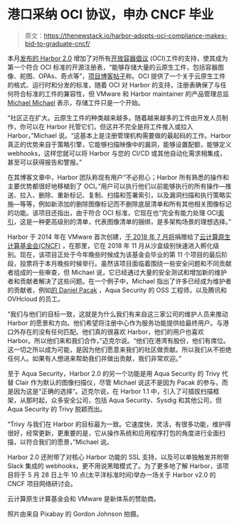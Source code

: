 # 港口采纳 OCI 协议，申办 CNCF 毕业

> 原文：<https://thenewstack.io/harbor-adopts-oci-compliance-makes-bid-to-graduate-cncf/>

本月[发布的 Harbor 2.0](https://goharbor.io/blog/harbor-2.0/) 增加了对所有[开放容器倡议](https://www.opencontainers.org/) (OCI)工件的支持，使其成为第一个符合 OCI 标准的开源注册表，“能够存储大量的云原生工件，包括容器图像、舵图、OPAs、奇点等”，[项目博客帖子](https://goharbor.io/blog/harbor-2.0/)称。OCI 提供了一个关于云原生工件的格式、运行时和分发的标准，随着 OCI 对 Harbor 的支持，注册表确保了与任何符合标准的工件的兼容性，但 VMware 和 Harbor maintainer 的产品管理总监 [Michael Michael](https://www.linkedin.com/in/mimichael/) 表示，存储工件只是一个开始。

“社区正在扩大。云原生工件的种类越来越多。随着越来越多的工件由开发人员制作，你可以在 Harbor 托管它们，但这并不完全是将工件推入或拉入 Harbor，”Michael 说。“这基本上是注册管理机构需要做的最起码的工作。Harbor 真正的优势来自于策略引擎，它能够扫描映像中的漏洞，能够设置配额，能够定义 webhooks，这样您就可以将 Harbor 与您的 CI/CD 或其他自动化需求相集成，甚至可以获得报告和警报。”

在其博客文章中，Harbor 团队称现有用户“不必担心；Harbor 所有熟悉的操作和主要优势都很好地移植到了 OCI。”用户可以执行他们以前能够执行的所有操作—推送、拉入、删除、重新标记、复制、扫描和签署索引，以及漏洞扫描和执行策略实施—等等，例如新添加的删除图像标记而不删除底层清单和所有其他相关图像标记的功能。该项目还指出，由于符合 OCI 标准，它现在也“完全有能力处理 OCI[索引](https://github.com/opencontainers/image-spec/blob/master/image-index.md)，这是一种更高级别的清单，代表图像清单的捆绑，是多架构场景的理想选择。”

Harbor 于 2014 年在 VMware 首次创建，[于 2018 年 7 月将](https://thenewstack.io/cncf-cloud-native-stack-gets-a-private-container-registry-from-vmware/)捐赠给了[云计算原生计算基金会(CNCF)](https://www.cncf.io/) ，在那里，它在 2018 年 11 月从沙盒级别快速进入孵化级别。现在，该项目正处于今年晚些时候成为该基金会毕业的第 11 个项目的最后阶段，投票将于本月晚些时候举行。虽然该项目面临着围绕一些安全问题和不同贡献者组成的一些审查，但 Michael 说，它已经通过大量的安全测试和增加新的维护者和贡献者解决了这些问题。在一个例子中，Michael 指出了许多已经成为维护者的贡献者，例如[的 Daniel Pacak](https://www.linkedin.com/in/pacakdaniel/?originalSubdomain=pl) ，Aqua Security 的 OSS 工程师，以及腾讯和 OVHcloud 的员工。

“我们与他们的目标一致，这就是为什么我们有来自这三家公司的维护人员来推动 Harbor 的愿景和方向。他们希望将注册中心作为服务功能提供给最终用户。与港口外存在的没有任何匹配。他们真的很喜欢 Harbor，他们的用户也喜欢 Harbor。所以他们来和我们合作，”迈克尔说。“他们在港湾有股份，他们有席位。这一切之所以成为可能，是因为他们愿意来我们的社区做贡献。所以我们从不拒绝任何人。如果有人想进来帮助我们并做出贡献，我们非常欢迎。”

至于 Aqua Security，Harbor 2.0 的另一个功能是用 Aqua Security 的 Trivy 代替 Clair 作为默认的图像扫描仪，尽管 Michael 说这不是因为 Pacak 的参与，而是因为这是“正确的选择”。迈克尔说，在 Harbor 1.1 中，引入了可插拔扫描框架，从那时起，众多安全公司，包括 Aqua Security、Sysdig 和其他公司，但 Aqua Security 的 Trivy 脱颖而出。

“Trivy 与我们在 Harbor 的目标最为一致。它速度快，灵活，有很多功能，维护得很好，经常更新，更重要的是，它从操作系统和应用程序打包的角度进行全面扫描，以符合我们的愿景，”Michael 说。

Harbor 2.0 还附带了对核心 Harbor 功能的 SSL 支持，以及可以单独触发并附带 Slack 集成的 webhooks，更不用说黑暗模式了。为了更多地了解 Harbor，该项目将于 5 月 28 日上午 10 点(太平洋标准时间)举办一场关于 Harbor v2.0 的 CNCF 项目网络研讨会。

云计算原生计算基金会和 VMware 是新体系的赞助商。

照片由来自 Pixabay 的 Gordon Johnson 拍摄。

<svg xmlns:xlink="http://www.w3.org/1999/xlink" viewBox="0 0 68 31" version="1.1"><title>Group</title> <desc>Created with Sketch.</desc></svg>